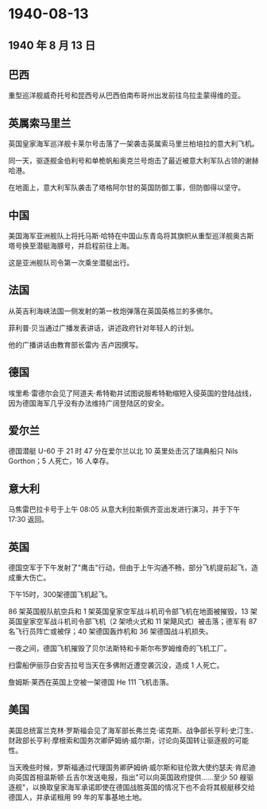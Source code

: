 # 1940-08-13

## 1940 年 8 月 13 日

## 巴西

重型巡洋舰威奇托号和昆西号从巴西伯南布哥州出发前往乌拉圭蒙得维的亚。

## 英属索马里兰

英国皇家海军巡洋舰卡莱尔号击落了一架袭击英属索马里兰柏培拉的意大利飞机。

同一天，驱逐舰金伯利号和单桅帆船奥克兰号炮击了最近被意大利军队占领的谢赫哈港。

在地面上，意大利军队袭击了塔格阿尔甘的英国防御工事，但防御得以坚守。

## 中国

美国海军亚洲舰队上将托马斯·哈特在中国山东青岛将其旗帜从重型巡洋舰奥古斯塔号换至潜艇海豚号，并启程前往上海。

这是亚洲舰队司令第一次乘坐潜艇出行。

## 法国

从英吉利海峡法国一侧发射的第一枚炮弹落在英国英格兰的多佛尔。

菲利普·贝当通过广播发表讲话，讲述政府针对年轻人的计划。

他的广播讲话由教育部长雷内·吉卢因撰写。

## 德国

埃里希·雷德尔会见了阿道夫·希特勒并试图说服希特勒缩短入侵英国的登陆战线，因为德国海军几乎没有办法维持广阔登陆区的安全。

## 爱尔兰

德国潜艇 U-60 于 21 时 47 分在爱尔兰以北 10 英里处击沉了瑞典船只 Nils
Gorthon；5 人死亡，16 人幸存。

## 意大利

马焦雷巴拉卡号于上午 08:05 从意大利拉斯佩齐亚出发进行演习，并于下午
17:30 返回。

## 英国

德国空军于下午发射了"鹰击"行动，但由于上午沟通不畅，部分飞机提前起飞，造成重大伤亡。

下午15时，300架德国飞机起飞。

86 架英国舰队航空兵和 1 架英国皇家空军战斗机司令部飞机在地面被摧毁，13
架英国皇家空军战斗机司令部飞机（2 架喷火式和 11 架飓风式）被击落；德军有
87 名飞行员阵亡或被俘；40 架德国轰炸机和 36 架德国战斗机损失。

一夜之间，德国飞机摧毁了贝尔法斯特和卡斯尔布罗姆维奇的飞机工厂。

扫雷船伊丽莎白安吉拉号当天在多佛附近遭空袭沉没，造成 1 人死亡。

詹姆斯·莱西在英国上空被一架德国 He 111 飞机击落。

## 美国

美国总统富兰克林·罗斯福会见了海军部长弗兰克·诺克斯、战争部长亨利·史汀生、财政部长亨利·摩根索和国务次卿萨姆纳·威尔斯，讨论向英国转让驱逐舰的可能性。

当天晚些时候，罗斯福通过代理国务卿萨姆纳·威尔斯和驻伦敦大使约瑟夫·肯尼迪向英国首相温斯顿·丘吉尔发送电报，指出"可以向英国政府提供......至少
50
艘驱逐舰"，以换取皇家海军承诺即使在德国战胜英国的情况下也不会将其舰艇移交给德国人，并承诺租用
99 年的军事基地土地。

